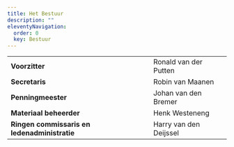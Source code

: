 ```yaml
---
title: Het Bestuur
description: ""
eleventyNavigation:
  order: 0
  key: Bestuur
---
```


|     |     |
| --- | --- |
| **Voorzitter** | Ronald van der Putten |
| **Secretaris** | Robin van Maanen |
| **Penningmeester** | Johan van den Bremer |
| **Materiaal beheerder** | Henk Westeneng |
| **Ringen commissaris en ledenadministratie** | Harry van den Deijssel |
